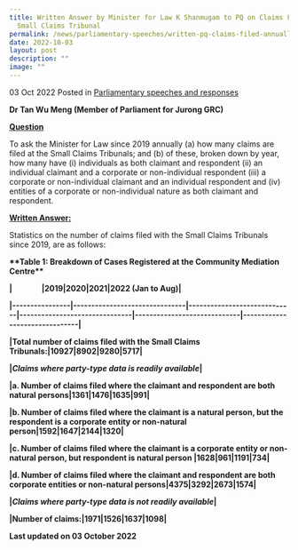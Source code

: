 ```yaml
---
title: Written Answer by Minister for Law K Shanmugam to PQ on Claims Filed  at
  Small Claims Tribunal
permalink: /news/parliamentary-speeches/written-pq-claims-filed-annually-small-claims-tribunal-since-2019/
date: 2022-10-03
layout: post
description: ""
image: ""
---
```

03 Oct 2022 Posted in [Parliamentary speeches and responses](/news/parliamentary-speeches)

**Dr Tan Wu Meng (Member of Parliament for Jurong GRC)**

**<b><u>Question</u></b>**

To ask the Minister for Law since 2019 annually (a) how many claims are filed at the Small Claims Tribunals; and (b) of these, broken down by year, how many have (i) individuals as both claimant and respondent (ii) an individual claimant and a corporate or non-individual respondent (iii) a corporate or non-individual claimant and an individual respondent and (iv) entities of a corporate or non-individual nature as both claimant and respondent.

**<b><u>Written Answer:</u></b>** 

Statistics on the number of claims filed with the Small Claims Tribunals since 2019, are as follows:

**\*\*<b>Table 1: Breakdown of Cases Registered at the Community Mediation Centre</b>\*\***

**|                |2019|2020|2021|2022 (Jan to Aug)|**

**|----------------|-------------------------------|-----------------------------|-------------------------------|-----------------------------|-------------------------------|**

**|Total number of claims filed with the Small Claims Tribunals:|10927|8902|9280|5717|**

**|<i>Claims where party-type data is readily available</i>|**

**|a. Number of claims filed where the claimant and respondent are both natural persons|1361|1476|1635|991|**

**|b. Number of claims filed where the claimant is a natural person, but the respondent is a corporate entity or non-natural person|1592|1647|2144|1320|**

**|c. Number of claims filed where the claimant is a corporate entity or non-natural person, but respondent is natural person |1628|961|1191|734|**

**|d. Number of claims filed where the claimant and respondent are both corporate entities or non-natural persons|4375|3292|2673|1574|**

**|<i>Claims where party-type data is not readily available</i>|**

**|Number of claims:|1971|1526|1637|1098|**

**<p class="right-side-updated">Last updated on 03 October 2022</p>**